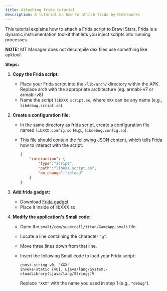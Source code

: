 ```yaml
---
title: Attaching frida tutorial
description: A tutorial on how to attach frida by Natesworks
---
```



This tutorial explains how to attach a Frida script to Brawl Stars. Frida is a dynamic instrumentation toolkit that lets you inject scripts into running processes.

**NOTE:** MT Manager does not decompile dex files use something like apktool.

**Steps:**

1. **Copy the Frida script:**
   - Place your Frida script into the `/lib/arch/` directory within the APK. Replace arch with the appropriate architecture (eg. armabi-v7 or armabi-v8) 
   - Name the script `libXXX.script.so`, where `XXX` can be any name (e.g., `libdebug.script.so`).

2. **Create a configuration file:**
   - In the same directory as frida script, create a configuration file named `libXXX.config.so` (e.g., `libdebug.config.so`).
   - This file should contain the following JSON content, which tells Frida how to interact with the script:

     ```json
     {
         "interaction": {
             "type":"script",
             "path":"libXXX.script.so",
             "on_change":"reload"
         }
     }
     ```

3. **Add frida gadget:**
   - Download [Frida gadget](https://github.com/frida/frida/releases/)
   - Place it inside of libXXX.so.

4. **Modify the application's Smali code:**
   - Open the `smali/com/supercell/titan/GameApp.smali` file.
   - Locate a line containing the character `"g"`.
   - Move three lines down from that line.
   - Insert the following Smali code to load your Frida script:

     ```smali
     const-string v0, "XXX" 
     invoke-static {v0}, Ljava/lang/System;->loadLibrary(Ljava/lang/String;)V 
     ```
     Replace `"XXX"` with the name you used in step 1 (e.g., `"debug"`).
